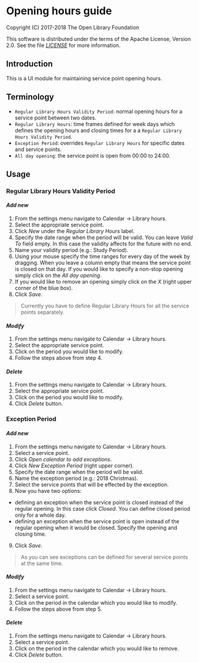 # Opening hours guide

Copyright (C) 2017-2018 The Open Library Foundation

This software is distributed under the terms of the Apache License,
Version 2.0. See the file _[LICENSE](LICENSE)_ for more information.

## Introduction

This is a UI module for maintaining service point opening hours.

## Terminology

* `Regular Library Hours Validity Period`: normal opening hours for a service point between two dates.
* `Regular Library Hours`: time frames defined for week days which defines the opening hours and closing times for a  a `Regular Library Hours Validity Period`.
* `Exception Period`: overrides `Regular Library Hours` for specific dates and service points.
* `All day opening`: the service point is open from 00:00 to 24:00.

## Usage

### Regular Library Hours Validity Period
#### _Add new_

1. From the settings menu navigate to Calendar -> Library hours.
2. Select the appropriate service point.
3. Click _New_ under the _Regular Library Hours_ label.
4. Specify the date range when the period will be valid. You can leave _Valid To_ field empty. In this case the validity affects for the future with no end.
5. Name your validity period (e.g.: Study Period).
6. Using your mouse specify the time ranges for every day of the week by dragging. When you leave a column empty that means the service point is closed on that day. If you would like to specify a non-stop opening simply click on the _All day opening_.
7. If you would like to remove an opening simply click on the _X_ (right upper corner of the blue box).
8. Click _Save_.

> Currently you have to define Regular Library Hours for all the service points separately.

#### _Modify_

1. From the settings menu navigate to Calendar -> Library hours.
2. Select the appropriate service point.
3. Click on the period you would like to modify.
4. Follow the steps above from step 4.

#### _Delete_

1. From the settings menu navigate to Calendar -> Library hours.
2. Select the appropriate service point.
3. Click on the period you would like to modify.
4. Click _Delete_ button.

### Exception Period
#### _Add new_

1. From the settings menu navigate to Calendar -> Library hours.
2. Select a service point.
3. Click _Open calendar
to add exceptions_.
4. Click _New Exception Period_ (right upper corner).
5. Specify the date range when the period will be valid.
6. Name the exception period (e.g.: 2018 Christmas).
7. Select the service points that will be effected by the exception.
8. Now you have two options:
 * defining an exception when the service point is closed instead of the regular opening. In this case click _Closed_. You can define closed period only for a whole day.
 * defining an exception when the service point is open instead of the regular opening when it would be closed. Specify the opening and closing time.
9. Click _Save_.

> As you can see exceptions can be defined for several service points at the same time.

#### _Modify_

1. From the settings menu navigate to Calendar -> Library hours.
2. Select a service point.
3. Click on the period in the calendar which you would like to modify.
4. Follow the steps above from step 5.

#### _Delete_

1. From the settings menu navigate to Calendar -> Library hours.
2. Select a service point.
3. Click on the period in the calendar which you would like to remove.
4. Click _Delete_ button.
